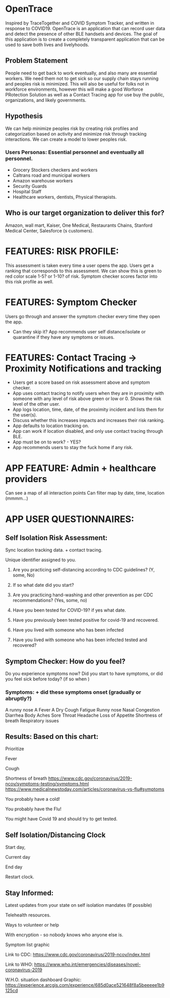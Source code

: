 # OpenTrace
Inspired by TraceTogether and COVID Symptom Tracker, and written in response to COVID19.  OpenTrace is an application that can record user data and detect the presence of other BLE handsets and devices.  The goal of this application is to create a completely transparent application that can be used to save both lives and livelyhoods.


## Problem Statement
People need to get back to work eventually, and also many are essential workers. We need them not to get sick so our supply chain stays running and peoples risk is minimized. This will also be useful for folks not in workforce environments, however this will make a good Worforce PRotection Solution as well as a Contact Tracing app for use buy the public, organizations, and likely governments.

## Hypothesis
We can help minimize peoples risk by creating risk profiles and categorization based on activity and minimize risk through tracking interactions. We can create a model to lower peoples risk.

### Users Personas: Essential personnel and eventually all personnel.
* Grocery Stockers checkers and workers
* Caltrans road and municipal workers
* Amazon warehouse workers
* Security Guards
* Hospital Staff
* Healthcare workers, dentists, Physical therapists.

## Who is our target organization to deliver this for?
Amazon, wall mart, Kaiser, One Medical, Restaurants Chains, Stanford Medical Center, Salesforce (s customers).

# FEATURES: RISK PROFILE: 
This assessment is taken every time a user opens the app. Users get a ranking that corresponds to this assessment. We can show this is green to red color scale 1-5? or 1-10? of risk. Symptom checker scores factor into this risk profile as well.


# FEATURES: Symptom Checker
Users go through and answer the symptom checker every time they open the app.
- Can they skip it?
App recommends user self distance/isolate or quarantine if they have any symptoms or issues.


# FEATURES: Contact Tracing -> Proximity Notifications and tracking
* Users get a score based on risk assessment above and symptom checker.
* App uses contact tracing to notify users when they are in proximity with someone with any level of risk above green or low or 0. Shows the risk level of the other user.
* App logs location, time, date, of the proximity incident and lists them for the user(s).
* Discuss whether this increases impacts and increases their risk ranking.
* App defaults to location tracking on.
* App can work if location disabled, and only use contact tracing through BLE.
* App must be on to work? - YES?
* App recommends users to stay the fuck home if any risk.


# APP FEATURE: Admin + healthcare providers
Can see a map of all interaction points 
Can filter map by date, time, location (mmmm…)


# APP USER QUESTIONNAIRES:

## Self Isolation Risk Assessment:
 

Sync location tracking data. + contact tracing.

Unique identifier assigned to you.

1. Are you practicing self-distancing according to CDC guidelines? (Y, some, No)

2. If so what date did you start?

3. Are you practicing hand-washing and other prevention as per CDC recommendations? (Yes, some, no)

4. Have you been tested for COVID-19? if yes what date.

5. Have you previously been tested positive for covid-19 and recovered.

6. Have you lived with someone who has been infected

7. Have you lived with someone who has been infected tested and recovered?



## Symptom Checker: How do you feel?
Do you experience symptoms now? Did you start to have symptoms, or did you feel sick before today? (if so when <date picker>)

### Symptoms: + did these symptoms onset (gradually or abruptly?)

A runny nose
A Fever
A Dry Cough
Fatigue
Runny nose 
Nasal Congestion
Diarrhea
Body Aches
Sore Throat
Headache
Loss of Appetite
Shortness of breath
Respiratory issues


## Results: Based on this chart:
Prioritize 

Fever

Cough

Shortness of breath
https://www.cdc.gov/coronavirus/2019-ncov/symptoms-testing/symptoms.html https://www.medicalnewstoday.com/articles/coronavirus-vs-flu#symptoms

You probably have a cold!

You probably have the Flu!

You might have Covid 19 and should try to get tested.


## Self Isolation/Distancing  Clock
Start day,

Current day

End day

Restart clock.


## Stay Informed:
Latest updates from your state on self isolation mandates (If possible)

Telehealth resources. 

Ways to volunteer or help

With encryption - so nobody knows who anyone else is.

Symptom list graphic

Link to CDC: https://www.cdc.gov/coronavirus/2019-ncov/index.html 

Link to WHO: https://www.who.int/emergencies/diseases/novel-coronavirus-2019 

W.H.O. situation dashboard Graphic: https://experience.arcgis.com/experience/685d0ace521648f8a5beeeee1b9125cd 

